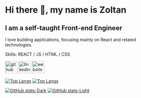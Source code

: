 # Hi there 👋, my name is Zoltan
## I am a self-taught Front-end Engineer
I love building applications, focusing mainly on React and related technologies.

Skills: REACT / JS / HTML / CSS


[<img src='https://cdn.jsdelivr.net/npm/simple-icons@3.0.1/icons/github.svg' alt='github' height='40'>](https://github.com/zwebd)  [<img src='https://cdn.jsdelivr.net/npm/simple-icons@3.0.1/icons/linkedin.svg' alt='linkedin' height='40'>](https://www.linkedin.com/in/zoltan-szabo-dev/)  [<img src='https://cdn.jsdelivr.net/npm/simple-icons@3.0.1/icons/icloud.svg' alt='website' height='40'>](https://www.zoltandev.com)  

[![Top Langs](https://github-readme-stats.vercel.app/api/top-langs/?username=zwebd\&layout=compact\&theme=dark\&langs_count=8)](https://github.com/zwebd/github-readme-stats#gh-dark-mode-only)
[![Top Langs](https://github-readme-stats.vercel.app/api/top-langs/?username=zwebd\&layout=compact\&theme=default\&langs_count=8)](https://github.com/zwebd/github-readme-stats#gh-light-mode-only)

[![GitHub stats-Dark](https://github-readme-stats.vercel.app/api?username=zwebd\&show_icons=true\&theme=dark\&rank_icon=github)](https://github.com/zwebd/github-readme-stats#gh-dark-mode-only)
[![GitHub stats-Light](https://github-readme-stats.vercel.app/api?username=zwebd\&show_icons=true\&theme=default\&rank_icon=github)](https://github.com/zwebd/github-readme-stats#gh-light-mode-only)



